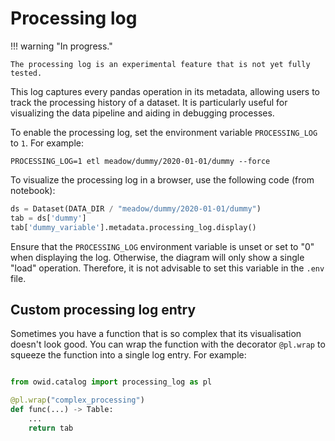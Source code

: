 # Processing log
!!! warning "In progress."

    The processing log is an experimental feature that is not yet fully tested.


This log captures every pandas operation in its metadata, allowing users to track the processing history of a dataset. It is particularly useful for visualizing the data pipeline and aiding in debugging processes.

To enable the processing log, set the environment variable `PROCESSING_LOG` to `1`. For example:

```
PROCESSING_LOG=1 etl meadow/dummy/2020-01-01/dummy --force
```

To visualize the processing log in a browser, use the following code (from notebook):

```python
ds = Dataset(DATA_DIR / "meadow/dummy/2020-01-01/dummy")
tab = ds['dummy']
tab['dummy_variable'].metadata.processing_log.display()
```

Ensure that the `PROCESSING_LOG` environment variable is unset or set to "0" when displaying the log. Otherwise, the diagram will only show a single "load" operation. Therefore, it is not advisable to set this variable in the `.env` file.

## Custom processing log entry

Sometimes you have a function that is so complex that its visualisation doesn't look good. You can wrap the function with the decorator `@pl.wrap` to squeeze the function into a single log entry. For example:

```python

from owid.catalog import processing_log as pl

@pl.wrap("complex_processing")
def func(...) -> Table:
    ...
    return tab
```
